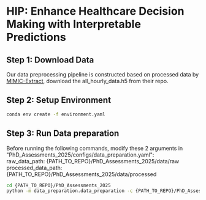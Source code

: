 # HIP: Enhance Healthcare Decision Making with Interpretable Predictions

## Step 1: Download Data
Our data preprocessing pipeline is constructed based on processed data by [MIMIC-Extract](https://github.com/MLforHealth/MIMIC_Extract), download the all_hourly_data.h5 from their repo.

## Step 2: Setup Environment
```bash
conda env create -f environment.yaml
```

## Step 3: Run Data preparation
Before running the following commands, modify these 2 arguments in "PhD_Assessments_2025/configs/data_preparation.yaml":<br>
raw_data_path:  {PATH_TO_REPO}/PhD_Assessments_2025/data/raw<br>
processed_data_path:  {PATH_TO_REPO}/PhD_Assessments_2025/data/processed<br>

```bash
cd {PATH_TO_REPO}/PhD_Assessments_2025
python -m data_preparation.data_preparation -c {PATH_TO_REPO}/PhD_Assessments_2025/configs/data_preparation.yaml
```

